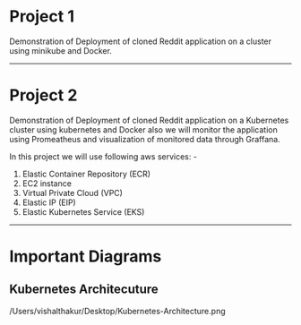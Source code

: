 # Project 1

Demonstration of Deployment of cloned Reddit application on a cluster using minikube and Docker.

---------------
# Project 2

Demonstration of Deployment of cloned Reddit application on a Kubernetes cluster using kubernetes and Docker also we will monitor the application using Promeatheus and visualization of monitored data through Graffana.
<br>

In this project we will use following aws services: - <br>
1. Elastic Container Repository (ECR) <br>
2. EC2 instance
3. Virtual Private Cloud (VPC) <br>
4. Elastic IP (EIP) <br>
5. Elastic Kubernetes Service (EKS) <br>

------------------
# Important Diagrams

## Kubernetes Architecuture

/Users/vishalthakur/Desktop/Kubernetes-Architecture.png
 
